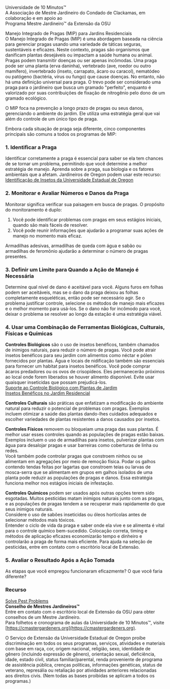 Universidade de 10 Minutos™  
A Associação de Mestre Jardineiro do Condado de Clackamas, em colaboração e em apoio ao  
Programa Mestre Jardineiro™ da Extensão da OSU  

Manejo Integrado de Pragas (MIP) para Jardins Residenciais  
O Manejo Integrado de Pragas (MIP) é uma abordagem baseada na ciência para gerenciar pragas usando uma variedade de táticas seguras, sustentáveis e eficazes. Neste contexto, pragas são organismos que danificam plantas desejáveis ou impactam a saúde humana ou animal. Pragas podem transmitir doenças ou ser apenas incômodas. Uma praga pode ser uma planta (erva daninha), vertebrado (ave, roedor ou outro mamífero), invertebrado (inseto, carrapato, ácaro ou caracol), nematódeo ou patógeno (bactéria, vírus ou fungo) que cause doenças. No entanto, não há uma definição universal para praga. O trevo pode ser considerado uma praga para o jardineiro que busca um gramado "perfeito", enquanto é valorizado por suas contribuições de fixação de nitrogênio pelo dono de um gramado ecológico.

O MIP foca na prevenção a longo prazo de pragas ou seus danos, gerenciando o ambiente do jardim. Ele utiliza uma estratégia geral que vai além do controle de um único tipo de praga.

Embora cada situação de praga seja diferente, cinco componentes principais são comuns a todos os programas de MIP:

### 1. Identificar a Praga  
Identificar corretamente a praga é essencial para saber se ela tem chances de se tornar um problema, permitindo que você determine a melhor estratégia de manejo. Aprenda sobre a praga, sua biologia e os fatores ambientais que a afetam. Jardineiros de Oregon podem usar este recurso:  
[Identificação de Insetos da Universidade Estadual de Oregon](https://extension.oregonstate.edu/pests-weeds-diseases/insects/insect-identification)  

### 2. Monitorar e Avaliar Números e Danos da Praga  
Monitorar significa verificar sua paisagem em busca de pragas. O propósito do monitoramento é duplo:  
1. Você pode identificar problemas com pragas em seus estágios iniciais, quando são mais fáceis de resolver.  
2. Você pode reunir informações que ajudarão a programar suas ações de manejo no momento mais eficaz.  

Armadilhas adesivas, armadilhas de queda com água e sabão ou armadilhas de feromônio ajudarão a determinar o número de pragas presentes.

### 3. Definir um Limite para Quando a Ação de Manejo é Necessária  
Determine qual nível de dano é aceitável para você. Alguns furos em folhas podem ser aceitáveis, mas se o dano da praga deixou as folhas completamente esqueléticas, então pode ser necessário agir. Se o problema justificar controle, selecione os métodos de manejo mais eficazes e o melhor momento para usá-los. Se o dano não for incômodo para você, deixar o problema se resolver ao longo da estação é uma estratégia viável.

### 4. Usar uma Combinação de Ferramentas Biológicas, Culturais, Físicas e Químicas  
**Controles Biológicos** são o uso de insetos benéficos, também chamados de inimigos naturais, para reduzir o número de pragas. Você pode atrair insetos benéficos para seu jardim com alimentos como néctar e pólen fornecidos por plantas. Água e locais de nidificação também são essenciais para fornecer um habitat para insetos benéficos. Você pode comprar ácaros predadores ou os ovos de crisopídeos. Eles permanecerão próximos ao local onde forem liberados se houver alimento disponível. Evite usar quaisquer inseticidas que possam prejudicá-los.  
[Suporte ao Controle Biológico com Plantas de Jardim](https://gardenecology.oregonstate.edu/sites/agscid7/files/gardenecology/gel_brief_2_biocontrol.pdf)  
[Insetos Benéficos no Jardim Residencial](https://cmastergardeners.files.wordpress.com/2022/02/beneficial-insects.pdf)  

**Controles Culturais** são práticas que enfatizam a modificação do ambiente natural para reduzir o potencial de problemas com pragas. Exemplos incluem otimizar a saúde das plantas dando-lhes cuidados adequados e escolher variedades de plantas resistentes a danos causados por insetos.

**Controles Físicos** removem ou bloqueiam uma praga das suas plantas. É melhor usar esses controles quando as populações de pragas estão baixas. Exemplos incluem o uso de armadilhas para insetos, pulverizar plantas com água para desalojar pragas e usar barreiras como coberturas de linha ou redes.  
Você também pode controlar pragas que constroem ninhos ou se alimentam em agregações por meio de remoção física. Podar os galhos contendo tendas feitas por lagartas que constroem teias ou larvas de mosca-serra que se alimentam em grupos em galhos isolados de uma planta pode reduzir as populações de pragas e danos. Essa estratégia funciona melhor nos estágios iniciais de infestação.

**Controles Químicos** podem ser usados após outras opções terem sido esgotadas. Muitos pesticidas matam inimigos naturais junto com as pragas, e as populações de pragas tendem a se recuperar mais rapidamente do que seus inimigos naturais.  
Considere o uso de sabões inseticidas ou óleos hortícolas antes de selecionar métodos mais tóxicos.  
Entender o ciclo de vida da praga e saber onde ela vive e se alimenta é vital para o controle químico bem-sucedido. Colocação correta, timing e métodos de aplicação eficazes economizarão tempo e dinheiro e controlarão a praga de forma mais eficiente. Para ajuda na seleção de pesticidas, entre em contato com o escritório local de Extensão.

### 5. Avaliar o Resultado Após a Ação Tomada  
As etapas que você empregou funcionaram eficazmente? O que você faria diferente?

### Recurso  
[Solve Pest Problems](https://solvepestproblems.oregonstate.edu/)  
**Conselho de Mestres Jardineiros™**  
Entre em contato com o escritório local de Extensão da OSU para obter conselhos de um Mestre Jardineiro.  
Para folhetos e cronograma de aulas da Universidade de 10 Minutos™, visite [https://cmastergardeners.org](https://cmastergardeners.org).  

O Serviço de Extensão da Universidade Estadual de Oregon proíbe discriminação em todos os seus programas, serviços, atividades e materiais com base em raça, cor, origem nacional, religião, sexo, identidade de gênero (incluindo expressão de gênero), orientação sexual, deficiência, idade, estado civil, status familiar/parental, renda proveniente de programa de assistência pública, crenças políticas, informações genéticas, status de veterano, represália ou retaliação por atividades anteriores relacionadas aos direitos civis. (Nem todas as bases proibidas se aplicam a todos os programas.)